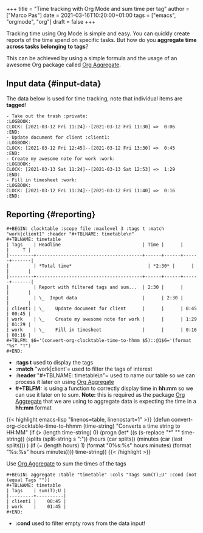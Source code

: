 +++
title = "Time tracking with Org Mode and sum time per tag"
author = ["Marco Pas"]
date = 2021-03-16T10:20:00+01:00
tags = ["emacs", "orgmode", "org"]
draft = false
+++

Tracking time using Org Mode is simple and easy. You can quickly create reports of the time spend on specific tasks. But how do you **aggregate time across tasks belonging to tags**?

This can be achieved by using a simple formula and the usage of an awesome Org package called [Org Aggregate](https://github.com/tbanel/orgaggregate).


## Input data {#input-data}

The data below is used for time tracking, note that individual items are **tagged**!

```text
- Take out the trash :private:
:LOGBOOK:
CLOCK: [2021-03-12 Fri 11:24]--[2021-03-12 Fri 11:30] =>  0:06
:END:
- Update document for client :client1:
:LOGBOOK:
CLOCK: [2021-03-12 Fri 12:45]--[2021-03-12 Fri 13:30] =>  0:45
:END:
- Create my awesome note for work :work:
:LOGBOOK:
CLOCK: [2021-03-13 Sat 11:24]--[2021-03-13 Sat 12:53] =>  1:29
:END:
- Fill in timesheet :work:
:LOGBOOK:
CLOCK: [2021-03-12 Fri 11:24]--[2021-03-12 Fri 11:40] =>  0:16
:END:
```


## Reporting {#reporting}

```text
#+BEGIN: clocktable :scope file :maxlevel 3 :tags t :match "work|client1" :header "#+TBLNAME: timetable\n"
#+TBLNAME: timetable
| Tags    | Headline                              | Time |      |      |     T |
|---------+---------------------------------------+------+------+------+-------|
|         | *Total time*                            | *2:30* |      |      |       |
|---------+---------------------------------------+------+------+------+-------|
|         | Report with filtered tags and sum...  | 2:30 |      |      |       |
|         | \_  Input data                        |      | 2:30 |      |       |
| client1 | \_    Update document for client      |      |      | 0:45 | 00:45 |
| work    | \_    Create my awesome note for work |      |      | 1:29 | 01:29 |
| work    | \_    Fill in timesheet               |      |      | 0:16 | 00:16 |
#+TBLFM: $6='(convert-org-clocktable-time-to-hhmm $5)::@1$6='(format "%s" "T")
#+END:
```

-   **:tags t** used to display the tags
-   **:match** "work|client'= used to filter the tags of interest
-   **:header** "#+TBLNAME: timetable\n"= used to name our table so we can process it later on using [Org Aggregate](https://github.com/tbanel/orgaggregate)
-   **#+TBLFM:** is using a function to correctly display time in **hh:mm** so we can use it later on to sum. **Note:** this is required as the package [Org Aggregate](https://github.com/tbanel/orgaggregate) that we are using to aggregate data is expecting the time in a **hh:mm** format

<!--listend-->

{{< highlight emacs-lisp "linenos=table, linenostart=1" >}}
(defun convert-org-clocktable-time-to-hhmm (time-string)
  "Converts a time string to HH:MM"
  (if (> (length time-string) 0)
      (progn
        (let* ((s (s-replace "*" "" time-string))
               (splits (split-string s ":"))
               (hours (car splits))
               (minutes (car (last splits)))
               )
          (if (= (length hours) 1)
              (format "0%s:%s" hours minutes)
            (format "%s:%s" hours minutes))))
    time-string))
{{< /highlight >}}

Use [Org Aggregate](https://github.com/tbanel/orgaggregate) to sum the times of the tags

```text
#+BEGIN: aggregate :table "timetable" :cols "Tags sum(T);U" :cond (not (equal Tags ""))
#+TBLNAME: timetable
| Tags    | sum(T);U |
|---------+----------|
| client1 |    00:45 |
| work    |    01:45 |
#+END:
```

-   **:cond** used to filter empty rows from the data input!
